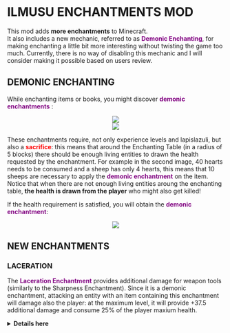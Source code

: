 # ILMUSU ENCHANTMENTS MOD
This mod adds <b>more enchantments</b> to Minecraft.  
It also includes a new mechanic, referred to as <b><span style="color:purple">Demonic Enchanting</span></b>, for making enchanting a little bit more interesting without twisting the game too much. Currently, there is no way of disabling this mechanic and I will consider making it possible based on users review.  

## DEMONIC ENCHANTING
While enchanting items or books, you might discover <b><span style="color:purple">demonic enchantments</span></b> : 

<p align="center">
	<img src=https://github.com/IlMusu/IlMusuEnchantmentsMod/blob/documentation/images/demonic_enchanting_1?raw=true">
	<br>
	<img src=https://github.com/IlMusu/IlMusuEnchantmentsMod/blob/documentation/images/demonic_enchanting_2?raw=true">
</p>

These enchantments require, not only experience levels and lapislazuli, but also a <b><span style="color:red">sacrifice</span></b>: this means that around the Enchanting Table (in a radius of 5 blocks) there should be enough living entities to drawn the health requested by the enchantment. For example in the second image, 40 hearts needs to be consumed and a sheep has only 4 hearts, this means that 10 sheeps are necessary to apply the <b><span style="color:purple">demonic enchantment</span></b> on the item.  
Notice that when there are not enough living entities aroung the enchanting table, <b>the health is drawn from the player</b> who might also get killed!  
  
If the health requirement is satisfied, you will obtain the <b><span style="color:purple">demonic enchantment</span></b>:  

<p align="center">
	<img src="https://i.imgur.com/BNr1blB.png">
</p>

## NEW ENCHANTMENTS
### LACERATION
The <b><span style="color:purple">Laceration Enchantment</span></b> provides additional damage for weapon tools (similarly to the Sharpness Enchantment). Since it is a demonic enchantment, attacking an entity with an item containing this enchantment will damage also the player: at the maximum level, it will provide +37.5 additional damage and consume 25% of the player maxium health.  

<details>
<summary><b>Details here</b></summary>
This enchantment produces more damage the more the health it can consume from the player. <br />
At level 1, it consumes 10.00% of the player health and produces +6.5 additional damage. <br />
At level 2, it consumes 13.75% of the player health and produces +12.0 additional damage.  <br />
At level 3, it consumes 17.50% of the player health and produces +19.0 additional damage. <br />
At level 4, it consumes 21.25% of the player health and produces +27.5 additional damage. <br />
At level 5, it consumes 25.00% of the player health and produces +37.6 additional damage. <br />
An important notice is that it never kills the player, <b>leaving him at half a heart</b>. <br />
</details>
